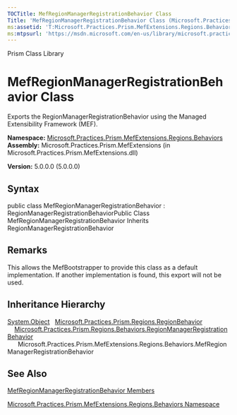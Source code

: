 ```yaml
---
TOCTitle: MefRegionManagerRegistrationBehavior Class
Title: 'MefRegionManagerRegistrationBehavior Class (Microsoft.Practices.Prism.MefExtensions.Regions.Behaviors)'
ms:assetid: 'T:Microsoft.Practices.Prism.MefExtensions.Regions.Behaviors.MefRegionManagerRegistrationBehavior'
ms:mtpsurl: 'https://msdn.microsoft.com/en-us/library/microsoft.practices.prism.mefextensions.regions.behaviors.mefregionmanagerregistrationbehavior(v=pandp.50)'
---
```


Prism Class Library

MefRegionManagerRegistrationBehavior Class
==========================================

Exports the RegionManagerRegistrationBehavior using the Managed Extensibility Framework (MEF).

**Namespace:** [Microsoft.Practices.Prism.MefExtensions.Regions.Behaviors](https://msdn.microsoft.com/library/microsoft.practices.prism.mefextensions.regions.behaviors)
**Assembly:** Microsoft.Practices.Prism.MefExtensions (in Microsoft.Practices.Prism.MefExtensions.dll)

**Version:** 5.0.0.0 (5.0.0.0)

## Syntax


public class MefRegionManagerRegistrationBehavior : RegionManagerRegistrationBehaviorPublic Class MefRegionManagerRegistrationBehavior Inherits RegionManagerRegistrationBehavior

Remarks
-------

 This allows the MefBootstrapper to provide this class as a default implementation. If another implementation is found, this export will not be used.

Inheritance Hierarchy
---------------------

<span id="familyToggle"></span>[System.Object](http://msdn.microsoft.com/en-us/library/e5kfa45b)
  [Microsoft.Practices.Prism.Regions.RegionBehavior](https://msdn.microsoft.com/library/microsoft.practices.prism.regions.regionbehavior)
    [Microsoft.Practices.Prism.Regions.Behaviors.RegionManagerRegistrationBehavior](https://msdn.microsoft.com/library/microsoft.practices.prism.regions.behaviors.regionmanagerregistrationbehavior)
      Microsoft.Practices.Prism.MefExtensions.Regions.Behaviors.MefRegionManagerRegistrationBehavior

See Also
--------


[MefRegionManagerRegistrationBehavior Members](https://msdn.microsoft.com/allmembers.t:microsoft.practices.prism.mefextensions.regions.behaviors.mefregionmanagerregistrationbehavior)

[Microsoft.Practices.Prism.MefExtensions.Regions.Behaviors Namespace](https://msdn.microsoft.com/library/microsoft.practices.prism.mefextensions.regions.behaviors)

